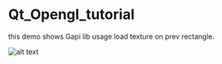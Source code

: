 # Qt_Opengl_tutorial

this demo shows Gapi lib usage load texture on prev rectangle.

![alt text](https://github.com/sho3la/Qt_Opengl_tutorial/blob/master/screenshot/screenshot5.png)
